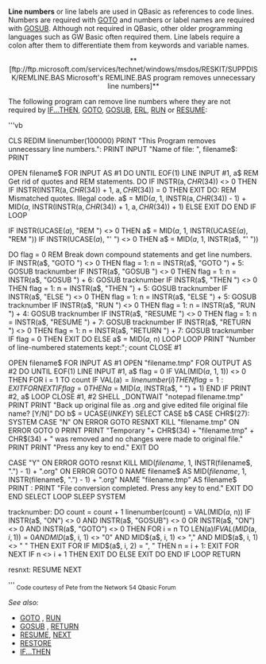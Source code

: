 **Line numbers** or line labels are used in QBasic as references to code lines. Numbers are required with [GOTO](GOTO) and numbers or label names are required with [GOSUB](GOSUB). Although not required in QBasic, other older programming languages such as GW Basic often required them. Line labels require a colon after them to differentiate them from keywords and variable names.


<center>**[ftp://ftp.microsoft.com/services/technet/windows/msdos/RESKIT/SUPPDISK/REMLINE.BAS Microsoft's REMLINE.BAS program removes unnecessary line numbers]**</center>


The following program can remove line numbers where they are not required by [IF...THEN](IF...THEN), [GOTO](GOTO), [GOSUB](GOSUB), [ERL](ERL), [RUN](RUN) or [RESUME](RESUME): 

'''vb

CLS
REDIM linenumber(100000)
PRINT "This Program removes unnecessary line numbers.": PRINT
INPUT "Name of file: ", filename$: PRINT

OPEN filename$ FOR INPUT AS #1
DO UNTIL EOF(1)
LINE INPUT #1, a$
REM Get rid of quotes and REM statements.
DO
IF INSTR(a$, CHR$(34)) <> 0 THEN
IF INSTR(INSTR(a$, CHR$(34)) + 1, a$, CHR$(34)) = 0 THEN EXIT DO: REM Mismatched quotes. Illegal code.
a$ = MID$(a$, 1, INSTR(a$, CHR$(34)) - 1) + MID$(a$, INSTR(INSTR(a$, CHR$(34)) + 1, a$, CHR$(34)) + 1)
ELSE
EXIT DO
END IF
LOOP

IF INSTR(UCASE$(a$), "REM ") <> 0 THEN a$ = MID$(a$, 1, INSTR(UCASE$(a$), "REM "))
IF INSTR(UCASE$(a$), "' ") <> 0 THEN a$ = MID$(a$, 1, INSTR(a$, "' "))

DO
flag = 0
REM Break down compound statements and get line numbers.
IF INSTR(a$, "GOTO ") <> 0 THEN flag = 1: n = INSTR(a$, "GOTO ") + 5: GOSUB tracknumber
IF INSTR(a$, "GOSUB ") <> 0 THEN flag = 1: n = INSTR(a$, "GOSUB ") + 6: GOSUB tracknumber
IF INSTR(a$, "THEN ") <> 0 THEN flag = 1: n = INSTR(a$, "THEN ") + 5: GOSUB tracknumber
IF INSTR(a$, "ELSE ") <> 0 THEN flag = 1: n = INSTR(a$, "ELSE ") + 5: GOSUB tracknumber
IF INSTR(a$, "RUN ") <> 0 THEN flag = 1: n = INSTR(a$, "RUN ") + 4: GOSUB tracknumber
IF INSTR(a$, "RESUME ") <> 0 THEN flag = 1: n = INSTR(a$, "RESUME ") + 7: GOSUB tracknumber
IF INSTR(a$, "RETURN ") <> 0 THEN flag = 1: n = INSTR(a$, "RETURN ") + 7: GOSUB tracknumber
IF flag = 0 THEN EXIT DO ELSE a$ = MID$(a$, n)
LOOP
LOOP
PRINT "Number of line-numbered statements kept:"; count
CLOSE #1

OPEN filename$ FOR INPUT AS #1
OPEN "filename.tmp" FOR OUTPUT AS #2
DO UNTIL EOF(1)
LINE INPUT #1, a$
flag = 0
IF VAL(MID$(a$, 1, 1)) <> 0 THEN
FOR i = 1 TO count
IF VAL(a$) = linenumber(i) THEN flag = 1: EXIT FOR
NEXT
IF flag = 0 THEN a$ = MID$(a$, INSTR(a$, " ") + 1)
END IF
PRINT #2, a$
LOOP
CLOSE #1, #2
SHELL _DONTWAIT "notepad filename.tmp"
PRINT
PRINT "Back up original file as .org and give edited file original file name? [Y/N]"
DO
b$ = UCASE$(INKEY$)
SELECT CASE b$
CASE CHR$(27): SYSTEM
CASE "N"
ON ERROR GOTO RESNXT
KILL "filename.tmp"
ON ERROR GOTO 0
PRINT
PRINT "Temporary "+ CHR$(34) + "filename.tmp" + CHR$(34) + " was removed and no changes were made to original file."
PRINT
PRINT "Press any key to end."
EXIT DO

CASE "Y"
ON ERROR GOTO resnxt
KILL MID$(filename$, 1, INSTR(filename$, ".") - 1) + ".org"
ON ERROR GOTO 0
NAME filename$ AS MID$(filename$, 1, INSTR(filename$, ".") - 1) + ".org"
NAME "filename.tmp" AS filename$
PRINT : PRINT "File conversion completed. Press any key to end."
EXIT DO
END SELECT
LOOP
SLEEP
SYSTEM

tracknumber:
DO
count = count + 1
linenumber(count) = VAL(MID$(a$, n))
IF INSTR(a$, "ON") <> 0 AND INSTR(a$, "GOSUB") <> 0 OR INSTR(a$, "ON") <> 0 AND INSTR(a$, "GOTO") <> 0 THEN
FOR i = n TO LEN(a$)
IF VAL(MID$(a$, i, 1)) = 0 AND MID$(a$, i, 1) <> "0" AND MID$(a$, i, 1) <> "," AND MID$(a$, i, 1) <> " " THEN EXIT FOR
IF MID$(a$, i, 2) = ", " THEN n = i + 1: EXIT FOR
NEXT
IF n <> i + 1 THEN EXIT DO
ELSE
EXIT DO
END IF
LOOP
RETURN

resnxt:
RESUME NEXT 

'''
<sub>Code courtesy of Pete from the Network 54 Qbasic Forum</sub>


*See also:*
* [GOTO](GOTO) , [RUN](RUN)
* [GOSUB](GOSUB) , [RETURN](RETURN)
* [RESUME](RESUME), [NEXT](NEXT)
* [RESTORE](RESTORE)
* [IF...THEN](IF...THEN)




